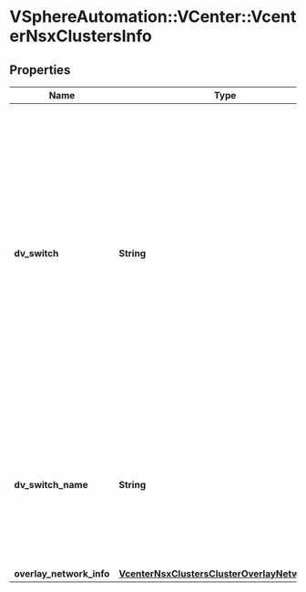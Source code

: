 # VSphereAutomation::VCenter::VcenterNsxClustersInfo

## Properties
Name | Type | Description | Notes
------------ | ------------- | ------------- | -------------
**dv_switch** | **String** | The vSphere Distributed Switch (VDS) used for hosts&#39; transport node configuration. All the hosts in the vSphere cluster would be connected to this VDS. Warning: This attribute is part of a new feature in development. It may be changed at any time and may not have all supported functionality implemented. When clients pass a value of this structure as a parameter, the field must be an identifier for the resource type: DistributedVirtualSwitch. When operations return a value of this structure as a result, the field will be an identifier for the resource type: DistributedVirtualSwitch. | 
**dv_switch_name** | **String** | The name of the vSphere Distributed Switch. Warning: This attribute is part of a new feature in development. It may be changed at any time and may not have all supported functionality implemented. To be unset or empty when the name of Clusters.Info.dv-switch could not be fetched. | [optional] 
**overlay_network_info** | [**VcenterNsxClustersClusterOverlayNetworkInfo**](VcenterNsxClustersClusterOverlayNetworkInfo.md) |  | 


